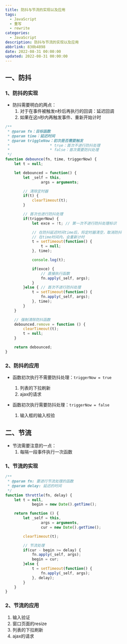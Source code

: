 ```yaml
---
title: 防抖与节流的实现以及应用
tags:
  - JavaScript
  - 重写
  - rewrite
categories:
  - JavaScript
description: 防抖与节流的实现以及应用
abbrlink: 830b4898
date: 2022-08-31 00:00:00
updated: 2022-08-31 00:00:00
---
```


## 一、防抖

### 1、防抖的实现

- 防抖需要明白的两点：
  1. 对于在事件被触发n秒后再执行的回调：延迟回调
  2. 如果在这n秒内再触发事件、重新开始计时

```js
/**
 * @param fn：目标函数
 * @param time：延迟时间
 * @param triggleNow：初次是否需要触发 
 * 					* true：首次不进行防抖处理 
 * 					* false：首次需要防抖处理
 */
function debounce(fn, time, triggerNow) {
	let t = null;

	let debounced = function() {
		let _self = this,
				args = arguments;

		// 清除定时器
		if(t) {
			clearTimeout(t);
		}

		// 首次也进行防抖处理
		if(triggerNow) {
			let exce = !t; // 第一次不进行防抖处理标识

			// 在防抖延迟时间time后，将定时器清空，取消防抖
			// 在time时间内，会重新计时
			t = setTimeout(function() {
				t = null;
			}, time);

			console.log(t);

			if(exce) {
				// 直接执行函数
				fn.apply(_self, args);
			}
		}else { // 首次不进行防抖处理
			t = setTimeout(function() {
				fn.apply(_self, args);
			}, time);
		}
	}

	// 强制清除防抖函数
	debounced.remove = function () {
		clearTimeout(t);
		t = null;
	}

	return debounced;
}
```

### 2、防抖的应用

- 函数初次执行不需要防抖处理：`triggerNow = true`
  1. 列表的下拉刷新
  2. ajax的请求

- 函数初次执行需要防抖处理：`triggerNow = false`
  1. 输入框的输入校验

## 二、节流

- 节流需要注意的一点：
  1. 每隔一段事件执行一次函数

### 1、节流的实现

```js
/**
 * @param fn: 要进行节流处理的函数
 * @param delay: 延迟的时间
 */
function throttle(fn, delay) {
	let t = null,
			begin = new Date().getTime();

	return function () {
		let _self = this,
				args = arguments,
				cur = new Date().getTime();

		clearTimeout(t);

		// 节流处理
		if(cur - begin >= delay) {
			fn.apply(_self, args);
			begin = cur;
		}else {
			t = setTimeout(function() {
				fn.apply(_self, args);
			}, delay);
		}
	}
}
```

### 2、节流的应用

1. 输入验证
2. 窗口页面的resize
3. 列表的下拉刷新
4. ajax的请求